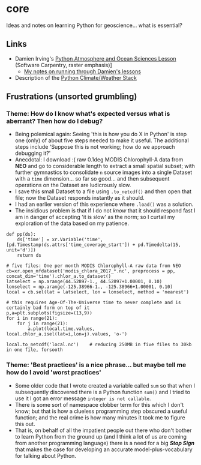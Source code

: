 # core

Ideas and notes on learning Python for geoscience... what is essential? 

## Links

* Damien Irving's [Python Atmosphere and Ocean Sciences Lesson](https://carpentrieslab.github.io/python-aos-lesson/)
(Software Carpentry, raster emphasis)]
  * [My notes on running through Damien's lessons](https://github.com/pangeo-data/education-material/tree/master/pedagogy)
* Description of the [Python Climate/Weather Stack](https://drclimate.wordpress.com/2016/10/04/the-weatherclimate-python-stack/)


## Frustrations (unsorted grumbling)

### Theme: How do I know what's expected versus what is aberrant? Then how do I debug?
- Being polemical again: Seeing 'this is how you do X in Python' is step one (only) of about five steps
needed to make it useful. The additional steps include 'Suppose this is not working; how do we approach
debugging it?'
- Anecdotal: I download :( raw 0.1deg MODIS Chlorophyll-A data from **NEO** and go to considerable 
length to extract a small spatial subset; with further gymnastics to consolidate `n` source images into a single 
Dataset with a `time` dimension... so far so good... and then subsequent operations on the Dataset are ludicrously
slow. 
- I save this small Dataset to a file using `.to_netcdf()` and then open that file; now the Dataset responds 
instantly as it should.
- I had an earlier version of this experience where `.load()` was a solution.
- The insidious problem is that if I do not *know* that it should respond fast I am in danger of accepting 'it is slow'
as the norm; so I curtail my exploration of the data based on my patience. 


```
def pp(ds):
    ds['time'] = xr.Variable('time', [pd.Timestamp(ds.attrs['time_coverage_start']) + pd.Timedelta(15, unit='d')])
    return ds

# five files: One per month MODIS Chlorophyll-A raw data from NEO
cb=xr.open_mfdataset('modis_chlora_2017_*.nc', preprocess = pp, concat_dim='time').chlor_a.to_dataset() 
latselect = np.arange(44.52897-1., 44.52897+1.00001, 0.10)
lonselect = np.arange(-125.38966-1., -125.38966+1.00001, 0.10)
local = cb.sel(lat = latselect, lon = lonselect, method = 'nearest')

# this requires Age-Of-The-Universe time to never complete and is certainly bad form on top of it
p,a=plt.subplots(figsize=(13,9))
for i in range(21):
    for j in range(21):
        a.plot(local.time.values, local.chlor_a.isel(lat=i,lon=j).values, 'o-')

local.to_netcdf('local.nc')    # reducing 250MB in five files to 30kb in one file, forsooth

```

### Theme: 'Best practices' is a nice phrase... but maybe tell me how do I avoid 'worst practices'

- Some older code that I wrote created a variable called `sum` so that when I subsequently discovered 
there is a Python function `sum()` and I tried to use it I got an error message `integer is not callable`. 
- There is some sort of namespace clobber term for this which I don't know; but that is how a clueless
programming step obscured a useful function; and the real crime is how many minutes it took me to figure
this out. 
- That is, on behalf of all the impatient people out there who don't bother to learn Python from the 
ground up (and I think a lot of us are coming from another programming language) there is a need for 
a big ***Stop Sign*** that makes the case for developing an accurate model-plus-vocabulary for talking
about Python. 




